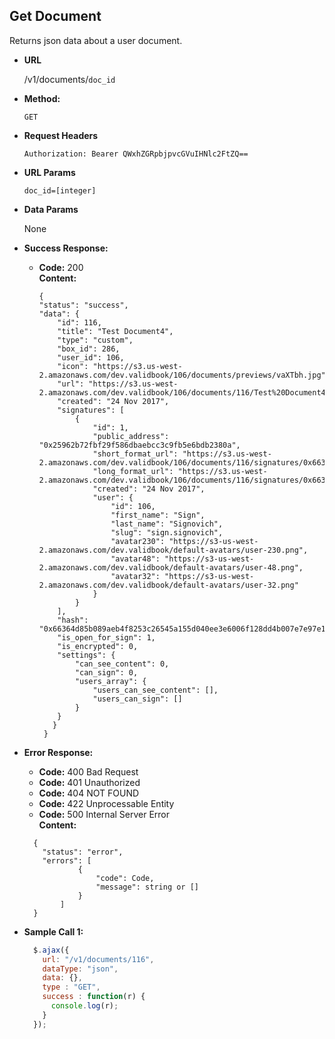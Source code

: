 **Get Document**
----
  Returns json data about a user document.

* **URL**

  /v1/documents/`doc_id`
  
* **Method:**

  `GET`

*  **Request Headers**

    `Authorization: Bearer QWxhZGRpbjpvcGVuIHNlc2FtZQ==`
    
*  **URL Params**
    
   `doc_id=[integer]`<br/>

* **Data Params**

  None

* **Success Response:**

  * **Code:** 200 <br />
    **Content:** 
    
    ```
    {
    "status": "success",
    "data": {
        "id": 116,
        "title": "Test Document4",
        "type": "custom",
        "box_id": 286,
        "user_id": 106,
        "icon": "https://s3.us-west-2.amazonaws.com/dev.validbook/106/documents/previews/vaXTbh.jpg",
        "url": "https://s3.us-west-2.amazonaws.com/dev.validbook/106/documents/116/Test%20Document4.md",
        "created": "24 Nov 2017",
        "signatures": [
            {
                "id": 1,
                "public_address": "0x25962b72fbf29f586dbaebcc3c9fb5e6bdb2380a",
                "short_format_url": "https://s3.us-west-2.amazonaws.com/dev.validbook/106/documents/116/signatures/0x66364d85b089aeb4f8253c26545a155d040ee3e6006f128dd4b007e7e97e1ec0_0x25962b72fbf29f586dbaebcc3c9fb5e6bdb2380asf_signature_0x25962b72fbf29f586dbaebcc3c9fb5e6bdb2380a.md",
                "long_format_url": "https://s3.us-west-2.amazonaws.com/dev.validbook/106/documents/116/signatures/0x66364d85b089aeb4f8253c26545a155d040ee3e6006f128dd4b007e7e97e1ec0_0x25962b72fbf29f586dbaebcc3c9fb5e6bdb2380alg_signature_0x25962b72fbf29f586dbaebcc3c9fb5e6bdb2380a.md",
                "created": "24 Nov 2017",
                "user": {
                    "id": 106,
                    "first_name": "Sign",
                    "last_name": "Signovich",
                    "slug": "sign.signovich",
                    "avatar230": "https://s3-us-west-2.amazonaws.com/dev.validbook/default-avatars/user-230.png",
                    "avatar48": "https://s3-us-west-2.amazonaws.com/dev.validbook/default-avatars/user-48.png",
                    "avatar32": "https://s3-us-west-2.amazonaws.com/dev.validbook/default-avatars/user-32.png"
                }
            }
        ],
        "hash": "0x66364d85b089aeb4f8253c26545a155d040ee3e6006f128dd4b007e7e97e1ec0",
        "is_open_for_sign": 1,
        "is_encrypted": 0,
        "settings": {
            "can_see_content": 0,
            "can_sign": 0,
            "users_array": {
                "users_can_see_content": [],
                "users_can_sign": []
            }
        }
       }
     }
    ```
 
* **Error Response:**

     * **Code:** 400 Bad Request <br />
     * **Code:** 401 Unauthorized <br />
     * **Code:** 404 NOT FOUND<br />
     * **Code:** 422 Unprocessable Entity <br />
     * **Code:** 500 Internal Server Error<br />
       **Content:** 
     ```
       {
         "status": "error",
         "errors": [
                 {
                     "code": Code,
                     "message": string or []
                 }
             ]
       }
     ```

* **Sample Call 1:**

  ```javascript
    $.ajax({
      url: "/v1/documents/116",
      dataType: "json",
      data: {},
      type : "GET",
      success : function(r) {
        console.log(r);
      }
    });
  ```